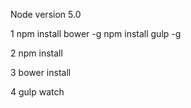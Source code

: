 Node version 5.0

1 npm install bower -g
  npm install gulp -g

2 npm install

3 bower install

4 gulp watch
